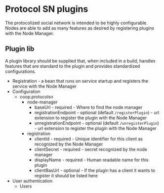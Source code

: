 # Protocol SN plugins

The protocolized social network is intended to be highly configurable. Nodes are able to add as many features as desired by registering plugins with the Node Manager.

## Plugin lib
A plugin library should be supplied that, when included in a build, handles features that are standard to the plugin and provides standardized configurations.

 - Registration - a bean that runs on service startup and registers the service with the Node Manager
 - Configuration
   - coop.protocolsn
     - node-manager
       - baseUrl - required - Where to find the node manager
       - registrationEndpoint - optional (default `/registerPlugin`) - url extension to register the plugin with the Node Manager
       - unregistrationEndpoint - optional (default `/unregisterPlugin`) - url extension to register the plugin with the Node Manager
     - registration
       - clientId - required - Unique identifier for this client as recognized by the Node Manager
       - clientSecret - required - secret recognized by the node manager
       - displayName - required - Human readable name for this plugin
       - clientBasUrl - optional - If the plugin has a client it wants to register it should be listed here
 - User authentication
   - Users